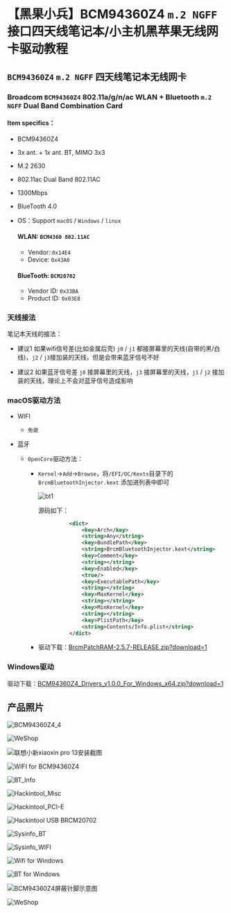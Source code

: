 # 【黑果小兵】BCM94360Z4 `m.2 NGFF` 接口四天线笔记本/小主机黑苹果无线网卡驱动教程

## `BCM94360Z4` `m.2 NGFF` 四天线笔记本无线网卡

### Broadcom `BCM94360Z4` 802.11a/g/n/ac WLAN + Bluetooth `m.2 NGFF` Dual Band Combination Card

#### Item specifics：

- BCM94360Z4
- 3x ant. + 1x ant. BT, MIMO 3x3
- M.2 2630
- 802.11ac Dual Band 802.11AC
- 1300Mbps
- BlueTooth 4.0

- OS：Support `macOS` / `Windows` / `linux`

  #### WLAN: `BCM4360 802.11AC`

  - Vendor: `0x14E4`
  - Device: `0x43A0`

  #### BlueTooth: `BCM20702`

  - Vendor ID: `0x33BA`
  - Product ID: `0x03E8`

### 天线接法

笔记本天线的接法：

- 建议1
  如果wifi信号差(比如金属后壳)
  `j0` / `j1` 都接屏幕里的天线(自带的黑/白线)，`j2` / `j3`接加装的天线，但是会带来蓝牙信号不好

- 建议2
  如果蓝牙信号差
  `j0` 接屏幕里的天线，`j3` 接屏幕里的天线，`j1` / `j2` 接加装的天线，理论上不会对蓝牙信号造成影响

### macOS驱动方法

- WIFI 

  - `免驱`

- 蓝牙

  - `OpenCore`驱动方法：

    - `Kernel`->`Add`->`Browse`，将`/EFI/OC/Kexts`目录下的`BrcmBluetoothInjector.kext` 添加进列表中即可

      ![bt1](https://pics.daliansky.net/d/xD0Ar91B/blog/BCM94360Z4/bt1.png?download=1)

      源码如下：
    
      ```xml
      			<dict>
      				<key>Arch</key>
      				<string>Any</string>
      				<key>BundlePath</key>
      				<string>BrcmBluetoothInjector.kext</string>
      				<key>Comment</key>
      				<string></string>
      				<key>Enabled</key>
      				<true/>
      				<key>ExecutablePath</key>
      				<string></string>
      				<key>MaxKernel</key>
      				<string></string>
      				<key>MinKernel</key>
      				<string></string>
      				<key>PlistPath</key>
      				<string>Contents/Info.plist</string>
      			</dict>
      ```
    
      
    
    - 驱动下载：[BrcmPatchRAM-2.5.7-RELEASE.zip?download=1](https://pics.daliansky.net/d/xD0Ar91B/blog/BCM94360Z4/BrcmPatchRAM-2.5.7-RELEASE.zip?download=1) 

### Windows驱动

驱动下载：[BCM94360Z4_Drivers_v1.0.0_For_Windows_x64.zip?download=1](https://pics.daliansky.net/d/xD0Ar91B/blog/BCM94360Z4/BCM94360Z4_Drivers_v1.0.0_For_Windows_x64.zip?download=1)



## 产品照片

![BCM94360Z4_4](https://pics.daliansky.net/d/xD0Ar91B/blog/BCM94360Z4/BCM94360Z4.png?download=1)

![WeShop](https://pics.daliansky.net/d/xD0Ar91B/blog/BCM94360Z4/WeShop_QR.png?download=1)

![联想小新xiaoxin pro 13安装截图](https://pics.daliansky.net/d/xD0Ar91B/blog/BCM94360Z4/XiaoxinPro13.jpg?download=1)

![WIFI for BCM94360Z4](https://pics.daliansky.net/d/xD0Ar91B/blog/BCM94360Z4/WIFI_for_BCM94360Z4.png?download=1)

![BT_Info](https://pics.daliansky.net/d/xD0Ar91B/blog/BCM94360Z4/BT_for_BCM94360Z4.png?download=1)

![Hackintool_Misc](https://pics.daliansky.net/d/xD0Ar91B/blog/BCM94360Z4/Hackintool_Misc.png?download=1)

![Hackintool_PCI-E](https://pics.daliansky.net/d/xD0Ar91B/blog/BCM94360Z4/Hackintool_PCI-E.png?download=1)

![Hackintool USB BRCM20702](https://pics.daliansky.net/d/xD0Ar91B/blog/BCM94360Z4/Hackintool_USB_BRCM20702.png?download=1)

![Sysinfo_BT](https://pics.daliansky.net/d/xD0Ar91B/blog/BCM94360Z4/BCM94360Z4_BT.png?download=1)

![Sysinfo_WIFI](https://pics.daliansky.net/d/xD0Ar91B/blog/BCM94360Z4/BCM94360Z4_WIFI.png?download=1)

![Wifi for Windows](https://pics.daliansky.net/d/xD0Ar91B/blog/BCM94360Z4/WIFI_for_Windows.png?download=1)

![BT for Windows](https://pics.daliansky.net/d/xD0Ar91B/blog/BCM94360Z4/BT_for_Windows.png?download=1)

![BCM94360Z4屏蔽针脚示意图](https://pics.daliansky.net/d/xD0Ar91B/blog/BCM94360Z4/BCM94360Z4_pin.png?download=1)

![WeShop](https://pics.daliansky.net/d/xD0Ar91B/blog/BCM94360Z4/WeShop_QR.png?download=1)
